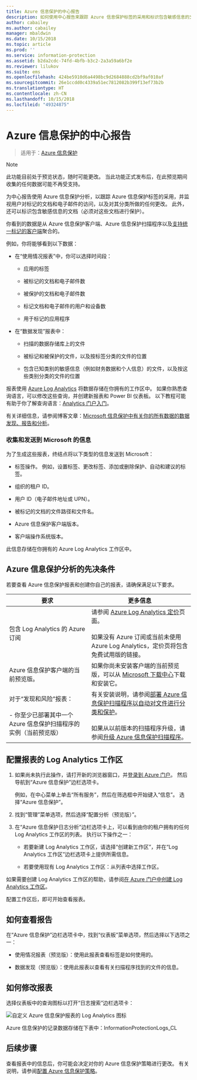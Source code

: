 ```yaml
---
title: Azure 信息保护的中心报告
description: 如何使用中心报告来跟踪 Azure 信息保护标签的采用和标识包含敏感信息的文件
author: cabailey
ms.author: cabailey
manager: mbaldwin
ms.date: 10/15/2018
ms.topic: article
ms.prod: ''
ms.service: information-protection
ms.assetid: b2da2cdc-74fd-4bfb-b3c2-2a3a59a6bf2e
ms.reviewer: lilukov
ms.suite: ems
ms.openlocfilehash: 424be5910d6a4498bc9d2684888cd2bf9af010af
ms.sourcegitcommit: 26e1ccdd0c4339a51ec7812082b399f13ef73b2b
ms.translationtype: HT
ms.contentlocale: zh-CN
ms.lasthandoff: 10/15/2018
ms.locfileid: "49324875"
---
```

# <a name="central-reporting-for-azure-information-protection"></a>Azure 信息保护的中心报告

>适用于：[Azure 信息保护](https://azure.microsoft.com/pricing/details/information-protection)

> [!NOTE]
> 此功能目前处于预览状态，随时可能更改。 当此功能正式发布后，在此预览期间收集的任何数据可能不再受支持。


为中心报告使用 Azure 信息保护分析，以跟踪 Azure 信息保护标签的采用，并监视用户对标记的文档和电子邮件的访问，以及对其分类所做的任何更改。 此外，还可以标识包含敏感信息的文档（必须对这些文档进行保护）。

你看到的数据是从 Azure 信息保护客户端、Azure 信息保护扫描程序以及[支持统一标记的客户端](configure-policy-migrate-labels.md#clients-that-support-unified-labeling)聚合的。

例如，你将能够看到以下数据：

- 在“使用情况报表”中，你可以选择时间段：
    
    - 应用的标签
    
    - 被标记的文档和电子邮件数
    
    - 被保护的文档和电子邮件数
    
    - 标记文档和电子邮件的用户和设备数
    
    - 用于标记的应用程序

- 在“数据发现”报表中：

    - 扫描的数据存储库上的文件
    
    - 被标记和被保护的文件，以及按标签分类的文件的位置
    
    - 包含已知类别的敏感信息（例如财务数据和个人信息）的文件，以及按这些类别分类的文件的位置
    
报表使用 [Azure Log Analytics](/azure/log-analytics/log-analytics-overview) 将数据存储在你拥有的工作区中。 如果你熟悉查询语言，可以修改这些查询，并创建新报表和 Power BI 仪表板。 以下教程可能有助于你了解查询语言：[Analytics 门户入门](https://docs.loganalytics.io/docs/Learn/Getting-Started/Getting-started-with-the-Analytics-portal)。 

有关详细信息，请参阅博客文章：[Microsoft 信息保护中有关你的所有数据的数据发现、报告和分析](https://techcommunity.microsoft.com/t5/Azure-Information-Protection/Data-discovery-reporting-and-analytics-for-all-your-data-with/ba-p/253854)。

### <a name="information-collected-and-sent-to-microsoft"></a>收集和发送到 Microsoft 的信息

为了生成这些报表，终结点将以下类型的信息发送到 Microsoft：

- 标签操作。 例如，设置标签、更改标签、添加或删除保护、自动和建议的标签。

- 组织的租户 ID。

- 用户 ID（电子邮件地址或 UPN）。

- 被标记的文档的文件路径和文件名。

- Azure 信息保护客户端版本。

- 客户端操作系统版本。

此信息存储在你拥有的 Azure Log Analytics 工作区中。

## <a name="prerequisites-for-azure-information-protection-analytics"></a>Azure 信息保护分析的先决条件
若要查看 Azure 信息保护报表和创建你自己的报表，请确保满足以下要求。

|要求|更多信息|
|---------------|--------------------|
|包含 Log Analytics 的 Azure 订阅|请参阅 [Azure Log Analytics 定价](https://azure.microsoft.com/pricing/details/log-analytics)页面。<br /><br />如果没有 Azure 订阅或当前未使用 Azure Log Analytics，定价页将包含免费试用版的链接。|
|Azure 信息保护客户端的当前预览版。|如果你尚未安装客户端的当前预览版，可以从 [Microsoft 下载中心](https://www.microsoft.com/en-us/download/details.aspx?id=53018)下载和安装它。|
|对于“发现和风险”报表： <br /><br />- 你至少已部署其中一个 Azure 信息保护扫描程序的实例（当前预览版）|有关安装说明，请参阅[部署 Azure 信息保护扫描程序以自动对文件进行分类和保护](deploy-aip-scanner.md)。 <br /><br />如果从以前版本的扫描程序升级，请参阅[升级 Azure 信息保护扫描程序](./rms-client/client-admin-guide.md#upgrading-the-azure-information-protection-scanner)。|


## <a name="configure-a-log-analytics-workspace-for-the-reports"></a>配置报表的 Log Analytics 工作区

1. 如果尚未执行此操作，请打开新的浏览器窗口，并[登录到 Azure 门户](configure-policy.md#signing-in-to-the-azure-portal)。 然后导航到“Azure 信息保护”边栏选项卡。 
    
    例如，在中心菜单上单击“所有服务”，然后在筛选框中开始键入“信息”。 选择“Azure 信息保护”。
    
2. 找到“管理”菜单选项，然后选择“配置分析（预览版）”。

3. 在“Azure 信息保护日志分析”边栏选项卡上，可以看到由你的租户拥有的任何 Log Analytics 工作区的列表。 执行以下操作之一：
    
    - 若要新建 Log Analytics 工作区，请选择“创建新工作区”，并在“Log Analytics 工作区”边栏选项卡上提供所需信息。
    
    - 若要使用现有 Log Analytics 工作区：从列表中选择工作区。

如果需要创建 Log Analytics 工作区的帮助，请参阅[在 Azure 门户中创建 Log Analytics 工作区](https://docs.microsoft.com/azure/log-analytics/log-analytics-quick-create-workspace)。

配置工作区后，即可开始查看报表。

## <a name="how-to-view-the-reports"></a>如何查看报告

在“Azure 信息保护”边栏选项卡中，找到“仪表板”菜单选项，然后选择以下选项之一：

- 使用情况报表（预览版）：使用此报表查看标签是如何使用的。 

- 数据发现（预览版）：使用此报表以查看有关扫描程序找到的文件的信息。

## <a name="how-to-modify-the-reports"></a>如何修改报表

选择仪表板中的查询图标以打开“日志搜索”边栏选项卡： 

![自定义 Azure 信息保护报表的 Log Analytics 图标](./media/log-analytics-icon.png)


Azure 信息保护的记录数据存储在下表中：InformationProtectionLogs_CL

## <a name="next-steps"></a>后续步骤
查看报表中的信息后，你可能会决定对你的 Azure 信息保护策略进行更改。 有关说明，请参阅[配置 Azure 信息保护策略](configure-policy.md)。